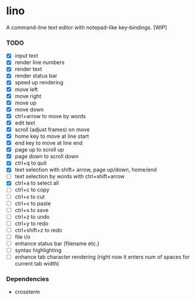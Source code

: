 # lino

A command-line text editor with notepad-like key-bindings. [WIP]

### TODO
- [x] input text
- [x] render line numbers
- [x] render text
- [x] render status bar
- [x] speed up rendering
- [x] move left
- [x] move right
- [x] move up
- [x] move down
- [x] ctrl+arrow to move by words
- [x] edit text
- [x] scroll (adjust frames) on move
- [x] home key to move at line start
- [x] end key to move at line end
- [x] page up to scroll up
- [x] page down to scroll down
- [x] ctrl+q to quit
- [x] text selection with shift+ arrow, page up/down, home/end
- [ ] text selection by words with ctrl+shift+arrow
- [x] ctrl+a to select all
- [ ] ctrl+c to copy
- [ ] ctrl+x to cut
- [ ] ctrl+v to paste
- [ ] ctrl+s to save
- [ ] ctrl+z to undo
- [ ] ctrl+y to redo
- [ ] ctrl+shift+z to redo
- [ ] file i/o
- [ ] enhance status bar (filename etc.)
- [ ] syntax highlighting
- [ ] enhance tab character rendering (right now it enters num of spaces for current tab width)

### Dependencies
- crossterm
